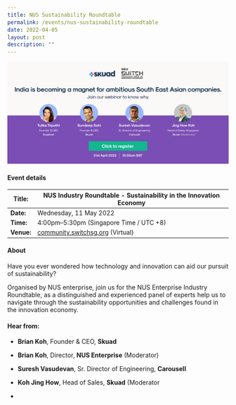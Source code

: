 ```yaml
---
title: NUS Sustainability Roundtable
permalink: /events/nus-sustainability-roundtable
date: 2022-04-05
layout: post
description: ""
---
```

![Skuad's event: India becoming a magnet for ambitious Singaporean and South East Asian companies.](/images/Skuad%20(new)%20PSB_2%20(3).png)
#### Event details


| **Title:** | NUS Industry Roundtable - Sustainability in the Innovation Economy |
| -------- | -------- |
|**Date:** | Wednesday, 11 May 2022 
| **Time:**    | 4:00pm–5:30pm (Singapore Time / UTC +8) |
|**Venue:** | [community.switchsg.org](https://community.switchsg.org) (Virtual)


#### About

Have you ever wondered how technology and innovation can aid our pursuit of sustainability?

Organised by NUS enterprise, join us for the NUS Enterprise Industry Roundtable, as a distinguished and experienced panel of experts help us to navigate through the sustainability opportunities and challenges found in the innovation economy.

#### Hear from:
* **Brian Koh**, Founder & CEO, **Skuad**

* **Brian Koh**,  Director,  **NUS Enterprise** (Moderator)
* **Suresh Vasudevan**, Sr. Director of Engineering, **Carousell**
* **Koh Jing How**, Head of Sales, **Skuad** (Moderator
* 